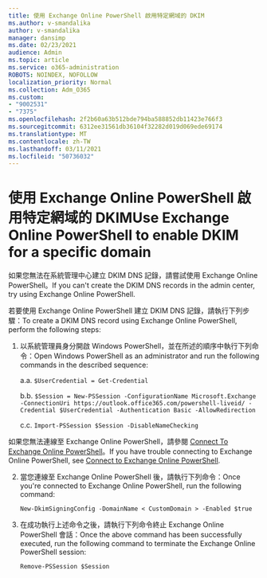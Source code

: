 ```yaml
---
title: 使用 Exchange Online PowerShell 啟用特定網域的 DKIM
ms.author: v-smandalika
author: v-smandalika
manager: dansimp
ms.date: 02/23/2021
audience: Admin
ms.topic: article
ms.service: o365-administration
ROBOTS: NOINDEX, NOFOLLOW
localization_priority: Normal
ms.collection: Adm_O365
ms.custom:
- "9002531"
- "7375"
ms.openlocfilehash: 2f2b60a63b512bde794ba588852db11423e766f3
ms.sourcegitcommit: 6312ee31561db36104f32282d019d069ede69174
ms.translationtype: MT
ms.contentlocale: zh-TW
ms.lasthandoff: 03/11/2021
ms.locfileid: "50736032"
---
```

# <a name="use-exchange-online-powershell-to-enable-dkim-for-a-specific-domain"></a><span data-ttu-id="87f9d-102">使用 Exchange Online PowerShell 啟用特定網域的 DKIM</span><span class="sxs-lookup"><span data-stu-id="87f9d-102">Use Exchange Online PowerShell to enable DKIM for a specific domain</span></span>

<span data-ttu-id="87f9d-103">如果您無法在系統管理中心建立 DKIM DNS 記錄，請嘗試使用 Exchange Online PowerShell。</span><span class="sxs-lookup"><span data-stu-id="87f9d-103">If you can't create the DKIM DNS records in the admin center, try using Exchange Online PowerShell.</span></span> 

<span data-ttu-id="87f9d-104">若要使用 Exchange Online PowerShell 建立 DKIM DNS 記錄，請執行下列步驟：</span><span class="sxs-lookup"><span data-stu-id="87f9d-104">To create a DKIM DNS record using Exchange Online PowerShell, perform the following steps:</span></span>

1. <span data-ttu-id="87f9d-105">以系統管理員身分開啟 Windows PowerShell，並在所述的順序中執行下列命令：</span><span class="sxs-lookup"><span data-stu-id="87f9d-105">Open Windows PowerShell as an administrator and run the following commands in the described sequence:</span></span>

    <span data-ttu-id="87f9d-106">a.</span><span class="sxs-lookup"><span data-stu-id="87f9d-106">a.</span></span> `$UserCredential = Get-Credential`

    <span data-ttu-id="87f9d-107">b.</span><span class="sxs-lookup"><span data-stu-id="87f9d-107">b.</span></span> `$Session = New-PSSession -ConfigurationName Microsoft.Exchange -ConnectionUri https://outlook.office365.com/powershell-liveid/ -Credential $UserCredential -Authentication Basic -AllowRedirection`

    <span data-ttu-id="87f9d-108">c.</span><span class="sxs-lookup"><span data-stu-id="87f9d-108">c.</span></span> `Import-PSSession $Session -DisableNameChecking`
    
<span data-ttu-id="87f9d-109">如果您無法連線至 Exchange Online PowerShell，請參閱 [Connect To Exchange Online PowerShell](https://docs.microsoft.com/powershell/exchange/connect-to-exchange-online-powershell)。</span><span class="sxs-lookup"><span data-stu-id="87f9d-109">If you have trouble connecting to Exchange Online PowerShell, see [Connect to Exchange Online PowerShell](https://docs.microsoft.com/powershell/exchange/connect-to-exchange-online-powershell).</span></span>

2. <span data-ttu-id="87f9d-110">當您連線至 Exchange Online PowerShell 後，請執行下列命令：</span><span class="sxs-lookup"><span data-stu-id="87f9d-110">Once you're connected to Exchange Online PowerShell, run the following command:</span></span>

    `New-DkimSigningConfig -DomainName < CustomDomain > -Enabled $true`

3. <span data-ttu-id="87f9d-111">在成功執行上述命令之後，請執行下列命令終止 Exchange Online PowerShell 會話：</span><span class="sxs-lookup"><span data-stu-id="87f9d-111">Once the above command has been successfully executed, run the following command to terminate the Exchange Online PowerShell session:</span></span>

    `Remove-PSSession $Session` 



